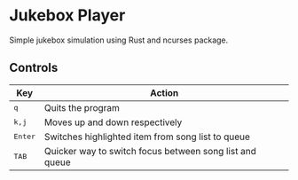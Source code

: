 # Jukebox Player

Simple jukebox simulation using Rust and ncurses package.

## Controls

| Key              | Action                                                  |
|------------------|---------------------------------------------------------|
| <kbd>q</kdb>     | Quits the program                                       |
| <kbd>k,j</kbd>   | Moves up and down respectively                          |
| <kbd>Enter</kbd> | Switches highlighted item from song list to queue       |
| <kbd>TAB</kbd>   | Quicker way to switch focus between song list and queue |


